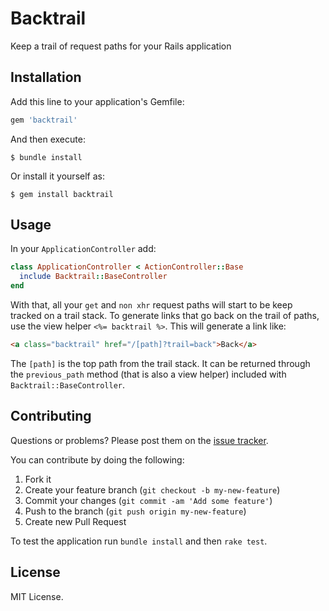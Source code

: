 # Backtrail

Keep a trail of request paths for your Rails application

## Installation

Add this line to your application's Gemfile:

```ruby
gem 'backtrail'
```

And then execute:

```
$ bundle install
```

Or install it yourself as:

```
$ gem install backtrail
```

## Usage

In your `ApplicationController` add:

```ruby
class ApplicationController < ActionController::Base
  include Backtrail::BaseController
end
```

With that, all your `get` and `non xhr` request paths will start to be keep tracked on a trail stack. To generate links that go back on the trail of paths, use the view helper `<%= backtrail %>`. This will generate a link like:

```html
<a class="backtrail" href="/[path]?trail=back">Back</a>
```

The `[path]` is the top path from the trail stack. It can be returned through the `previous_path` method (that is also a view helper) included with `Backtrail::BaseController`.

## Contributing

Questions or problems? Please post them on the [issue tracker](https://github.com/dferrazm/backtrail/issues).

You can contribute by doing the following:

1. Fork it
2. Create your feature branch (`git checkout -b my-new-feature`)
3. Commit your changes (`git commit -am 'Add some feature'`)
4. Push to the branch (`git push origin my-new-feature`)
5. Create new Pull Request

To test the application run `bundle install` and then `rake test`.

## License

MIT License.
